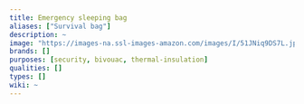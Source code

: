 ```yaml
---
title: Emergency sleeping bag
aliases: ["Survival bag"]
description: ~
image: "https://images-na.ssl-images-amazon.com/images/I/51JNiq9DS7L.jpg"
brands: []
purposes: [security, bivouac, thermal-insulation]
qualities: []
types: []
wiki: ~
---
```

